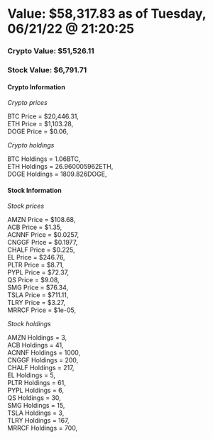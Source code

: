 # Value: $58,317.83 as of Tuesday, 06/21/22 @ 21:20:25 

### Crypto Value: $51,526.11

### Stock Value: $6,791.71

#### Crypto Information 
*Crypto prices* 

BTC Price = $20,446.31,  
ETH Price = $1,103.28,  
DOGE Price = $0.06,  


*Crypto holdings* 

BTC Holdings = 1.06BTC,  
ETH Holdings = 26.960005962ETH,  
DOGE Holdings = 1809.826DOGE,  


#### Stock Information 

*Stock prices* 

AMZN Price = $108.68,  
ACB Price = $1.35,  
ACNNF Price = $0.0257,  
CNGGF Price = $0.1977,  
CHALF Price = $0.225,  
EL Price = $246.76,  
PLTR Price = $8.71,  
PYPL Price = $72.37,  
QS Price = $9.08,  
SMG Price = $76.34,  
TSLA Price = $711.11,  
TLRY Price = $3.27,  
MRRCF Price = $1e-05,  


*Stock holdings* 

AMZN Holdings = 3,  
ACB Holdings = 41,  
ACNNF Holdings = 1000,  
CNGGF Holdings = 200,  
CHALF Holdings = 217,  
EL Holdings = 5,  
PLTR Holdings = 61,  
PYPL Holdings = 6,  
QS Holdings = 30,  
SMG Holdings = 15,  
TSLA Holdings = 3,  
TLRY Holdings = 167,  
MRRCF Holdings = 700,  


